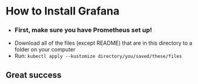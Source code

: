 # How to Install Grafana

- ### First, make sure you have Prometheus set up!
- Download all of the files (except README) that are in this directory to a folder on your computer
- Run: `kubectl apply --kustomize directory/you/saved/these/files`

## Great success
